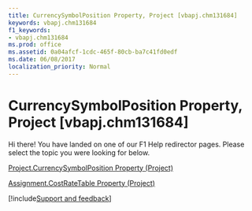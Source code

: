```yaml
---
title: CurrencySymbolPosition Property, Project [vbapj.chm131684]
keywords: vbapj.chm131684
f1_keywords:
- vbapj.chm131684
ms.prod: office
ms.assetid: 0a04afcf-1cdc-465f-80cb-ba7c41fd0edf
ms.date: 06/08/2017
localization_priority: Normal
---
```



# CurrencySymbolPosition Property, Project [vbapj.chm131684]

Hi there! You have landed on one of our F1 Help redirector pages. Please select the topic you were looking for below.

[Project.CurrencySymbolPosition Property (Project)](https://msdn.microsoft.com/library/1ac5a154-370f-53f9-0deb-17ee36ec2ad2%28Office.15%29.aspx)

[Assignment.CostRateTable Property (Project)](https://msdn.microsoft.com/library/03d615e2-6dea-849f-a9a5-c20e1c35bee8%28Office.15%29.aspx)

[!include[Support and feedback](~/includes/feedback-boilerplate.md)]